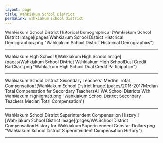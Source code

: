 ```yaml
---
layout: page
title: Wahkiakum School District
permalink: wahkiakum school district
---
```



Wahkiakum School District Historical Demographics
![Wahkiakum School District Image](pages/Wahkiakum School District Historical Demographics.png "Wahkiakum School District Historical Demographics")

___

Wahkiakum High School
![Wahkiakum High School Image](pages/Wahkiakum School District Wahkiakum High SchoolDual Credit BarChart.png "Wahkiakum High School Dual Credit Participation")

___

Wahkiakum School District Secondary Teachers' Median Total Compensation
![Wahkiakum School District Image](pages/2016-2017Median Total Compensation for Secondary TeachersAll WA School Districts With Wahkiakum Highlighted.png "Wahkiakum School District Secondary Teachers Median Total Compensation")

___

Wahkiakum School District Superintendent Compensation History
![Wahkiakum School District Image](pages/WA School District Compensation History for Wahkiakum Superintendent ConstantDollars.png "Wahkiakum School District Superintendent Compensation History")

___

